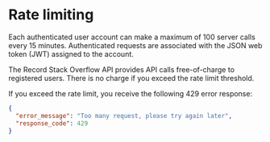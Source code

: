 # Rate limiting

Each authenticated user account can make a maximum of 100 server calls every 15 minutes. Authenticated requests are associated with the JSON web token (JWT) assigned to the account.

The Record Stack Overflow API provides API calls free-of-charge to registered users. There is no charge if you exceed the rate limit threshold.

If you exceed the rate limit, you receive the following 429 error response:

```json
{
  "error_message": "Too many request, please try again later",
  "response_code": 429
}
```